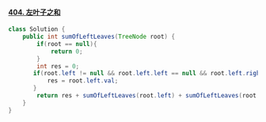 #### [404. 左叶子之和](https://leetcode-cn.com/problems/sum-of-left-leaves/)

```java
class Solution {
    public int sumOfLeftLeaves(TreeNode root) {
        if(root == null){
            return 0;
        }
        int res = 0;
       if(root.left != null && root.left.left == null && root.left.right == null){
           res = root.left.val;
       }
        return res + sumOfLeftLeaves(root.left) + sumOfLeftLeaves(root.right);
    }
}
```

